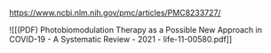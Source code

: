
https://www.ncbi.nlm.nih.gov/pmc/articles/PMC8233727/

![[(PDF) Photobiomodulation Therapy as a Possible New Approach in COVID-19 - A Systematic Review - 2021 - life-11-00580.pdf]]
